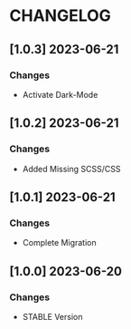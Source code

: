 # CHANGELOG

## [1.0.3] 2023-06-21
### Changes

- Activate Dark-Mode

## [1.0.2] 2023-06-21
### Changes

- Added Missing SCSS/CSS

## [1.0.1] 2023-06-21
### Changes

- Complete Migration

## [1.0.0] 2023-06-20
### Changes

- STABLE Version
